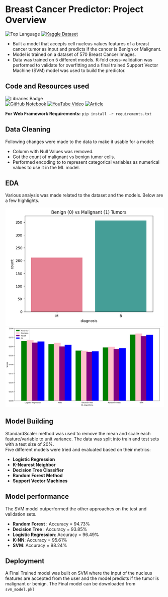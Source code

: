 # Breast Cancer Predictor: Project Overview 
![Top Language](https://img.shields.io/github/languages/top/sughoshdeshpande7/Breast_Cancer_Prediction?color=purple)
[![Kaggle Dataset](https://img.shields.io/badge/Kaggle-Wisconsin%20Breast%20Cancer-red?logo=kaggle)](https://www.kaggle.com/uciml/breast-cancer-wisconsin-data)

* Built a model that accepts cell nucleus values features of a breast cancer tumor as input and predicts if the cancer is Benign or Malignant.
* Model is trained on a dataset of 570 Breast Cancer Images.
* Data was trained on 5 different models. K-fold cross-validation was performed to validate for overfitting and a final trained Support Vector Machine (SVM) model was used to build the predictor.

## Code and Resources used  
![Libraries Badge](https://img.shields.io/badge/Libraries-NumPy,Pandas,Matplotlib,Sklearn,Seaborn,Selenium,Pickle-blue?logo=python) <br>
[![GitHub Notebook](https://img.shields.io/badge/GitHub-Notebook-181717?logo=github)](https://github.com/Inyrkz/breast_cancer/blob/main/k_fold_cv_article_guide.ipynb)
[![YouTube Video](https://img.shields.io/badge/YouTube-Watch%20Now-darkred?logo=youtube)](https://www.youtube.com/watch?v=NSSOyhJBmWY)
[![Article](https://img.shields.io/badge/Article-Read%20Here-green)](https://www.section.io/engineering-education/how-to-implement-k-fold-cross-validation/)
<br>

**For Web Framework Requirements:**  ```pip install -r requirements.txt```  


## Data Cleaning
Following changes were made to the data to make it usable for a model:
*	Column with Null Values was removed.
*	Got the count of malignant vs benign tumor cells.
*	Performed encoding to to represent categorical variables as numerical values to use it in the ML model.

## EDA
Various analysis was made related to the dataset and the models. Below are a few highlights. 

![alt text](https://github.com/sughoshdeshpande7/Breast_Cancer_Prediction/blob/ba700fc9bb3c888ee818969885db370f3e67236e/Images/tumors.png)
![alt text](https://github.com/sughoshdeshpande7/Breast_Cancer_Prediction/blob/ba700fc9bb3c888ee818969885db370f3e67236e/Images/models.png)

## Model Building 

StandardScaler method was used to remove the mean and scale each feature/variable to unit variance. The data was split into train and test sets with a test size of 20%.  
Five different models were tried and evaluated based on their metrics:
*	**Logistic Regression** 
*	**K-Nearest Neighbor**
*	**Decision Tree Classifier** 
*	**Random Forest Method**
*	**Support Vector Machines**

## Model performance
The SVM model outperformed the other approaches on the test and validation sets. 
*	**Random Forest** : Accuracy = 94.73%
*	**Decision Tree** : Accuracy = 93.85%
*	**Logistic Regression**: Accuracy = 96.49%
*	**K-NN**: Accuracy = 95.61%
*	**SVM**: Accuracy = 98.24%

## Deployment
A Final Trained model was built on SVM where the input of the nucleus features are accepted from the user and the model predicts if the tumor is malignant or benign. The Final model can be downloaded from ```svm_model.pkl```

  
